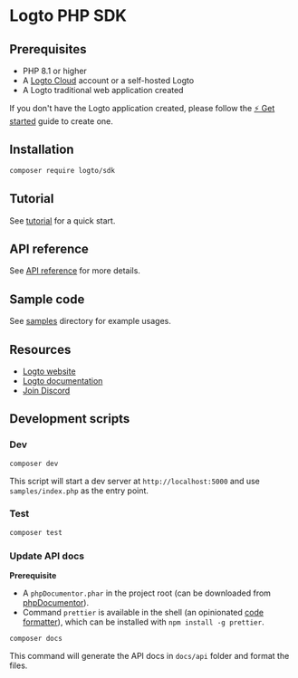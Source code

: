 # Logto PHP SDK

## Prerequisites

- PHP 8.1 or higher
- A [Logto Cloud](https://logto.io/) account or a self-hosted Logto
- A Logto traditional web application created

If you don't have the Logto application created, please follow the [⚡ Get started](https://docs.logto.io/docs/tutorials/get-started/) guide to create one.

## Installation

```bash
composer require logto/sdk
```

## Tutorial

See [tutorial](./docs/tutorial.md) for a quick start.

## API reference

See [API reference](./docs/api/index.md) for more details.

## Sample code

See [samples](./samples/) directory for example usages.

## Resources

- [Logto website](https://logto.io/)
- [Logto documentation](https://docs.logto.io/)
- [Join Discord](https://discord.gg/vRvwuwgpVX)

## Development scripts

### Dev

```bash
composer dev
```

This script will start a dev server at `http://localhost:5000` and use `samples/index.php` as the entry point.

### Test

```bash
composer test
```

### Update API docs

**Prerequisite**

- A `phpDocumentor.phar` in the project root (can be downloaded from [phpDocumentor](https://docs.phpdoc.org/guide/getting-started/installing.html)).
- Command `prettier` is available in the shell (an opinionated [code formatter](https://prettier.io/)), which can be installed with `npm install -g prettier`.

```bash
composer docs
```

This command will generate the API docs in `docs/api` folder and format the files.

